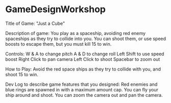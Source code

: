 # GameDesignWorkshop
Title of Game:
"Just a Cube"

Description of game:
You play as a spaceship, avoiding red enemy spaceships as they try to collide into you. You can shoot them, or use speed boosts to escape them, but you must kill 15 to win.

Controls:
W & A to change pitch
A & D to change roll
Left Shift to use speed boost
Right Click to pan camera
Left Click to shoot
Spacebar to zoom out

How to Play:
Avoid the red space ships as they try to collide with you, and shoot 15 to win.

Dev Log to describe game features that you designed:
Red enemies and blue rings are spawned in with a maximum amount cap.
You can fly your ship around and shoot.
You can zoom the camera out and pan the camera. 
